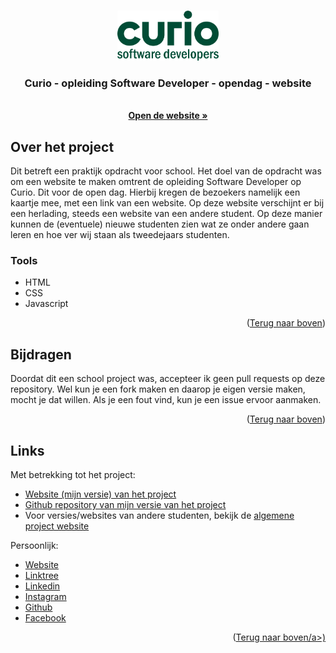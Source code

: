 <a name="readme-top"></a>

<!-- Project logo -->
<br />
<div align="center">
  <a href="https://github.com/aarondeklerk/Curio-SoftwareDeveloper-Opendag-Website">
    <img src="images/Curio-SoftwareDevelopers-Logo.png" alt="Logo" height="80">
  </a>

<h3 align="center">Curio - opleiding Software Developer - opendag - website</h3>

  <p align="center">
    <br />
    <a href="https://aarondeklerk.github.io/Curio-SoftwareDeveloper-Opendag-Website/" target="_blank"><strong>Open de website »</strong></a>
  </p>
</div>

<!-- Over het project -->

## Over het project

Dit betreft een praktijk opdracht voor school. Het doel van de opdracht was om een website te maken omtrent de opleiding Software Developer op Curio. Dit voor de open dag. Hierbij kregen de bezoekers namelijk een kaartje mee, met een link van een website. Op deze website verschijnt er bij een herlading, steeds een website van een andere student. Op deze manier kunnen de (eventuele) nieuwe studenten zien wat ze onder andere gaan leren en hoe ver wij staan als tweedejaars studenten.

<p align="right"><a href="#readme-top"></a></p>

### Tools

- HTML
- CSS
- Javascript


<p align="right">(<a href="#readme-top">Terug naar boven</a>)</p>

<!-- Bijdragen -->

## Bijdragen

Doordat dit een school project was, accepteer ik geen pull requests op deze repository. Wel kun je een fork maken en daarop je eigen versie maken, mocht je dat willen. Als je een fout vind, kun je een issue ervoor aanmaken. 

<p align="right">(<a href="#readme-top">Terug naar boven</a>)</p>

<!-- Contact -->

## Links

Met betrekking tot het project:
- <a href="https://aarondeklerk.github.io/Curio-SoftwareDeveloper-Opendag-Website/" target="_blank">Website (mijn versie) van het project</a>
- <a href="https://github.com/aarondeklerk/Curio-SoftwareDeveloper-Opendag-Website" target="_blank">Github repository van mijn versie van het project</a>
- Voor versies/websites van andere studenten, bekijk de <a href="https://info.curio.codes/" target="_blank">algemene project website</a>

Persoonlijk:
- <a href="https://www.aarondeklerk.nl" target="_blank">Website</a>
- <a href="https://www.aarondeklerk.nl/linktree" target="_blank">Linktree</a>
- <a href="https://www.linkedin.com/in/aaron-de-klerk/" target="_blank">Linkedin</a>
- <a href="https://www.instagram.com/aarondeklerk/" target="_blank">Instagram</a>
- <a href="https://github.com/aarondeklerk/" target="_blank">Github</a>
- <a href="https://www.facebook.com/aaron.deklerk.90/" target="_blank">Facebook</a>

<p align="right">(<a href="#readme-top">Terug naar boven/a>)</p>



<!-- Markdown links & images -->
<!-- https://www.markdownguide.org/basic-syntax/#reference-style-links -->
